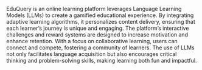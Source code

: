 EduQuery is an online learning platform leverages Language Learning Models (LLMs) to create a gamified educational experience. By integrating adaptive learning algorithms, it personalizes content delivery, ensuring that each learner’s journey is unique and engaging. The platform’s interactive challenges and reward systems are designed to increase motivation and enhance retention. With a focus on collaborative learning, users can connect and compete, fostering a community of learners. The use of LLMs not only facilitates language acquisition but also encourages critical thinking and problem-solving skills, making learning both fun and impactful.
